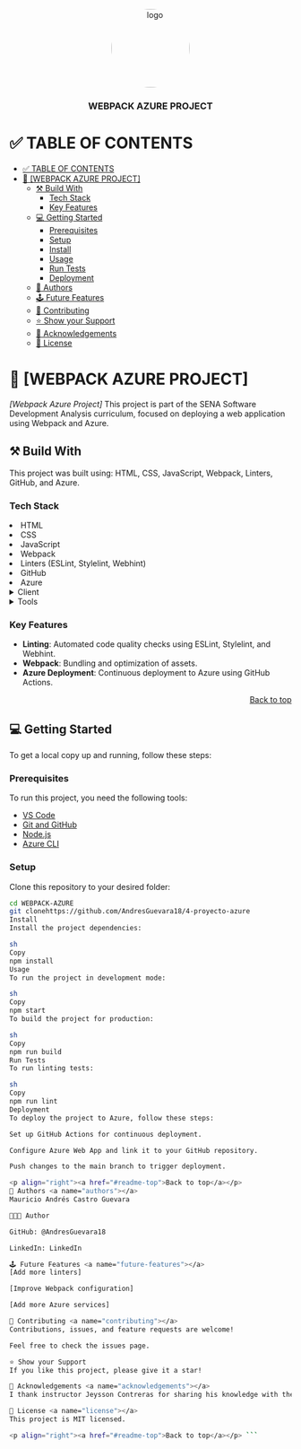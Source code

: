 <a name="readme-top"></a>

<div align="center">

<img src="logo.png" alt="logo" width="140" height="auto" style="border-radius:50%" />
<br/>
<h3><b>WEBPACK AZURE PROJECT</b></h3>

</div>

# ✅ TABLE OF CONTENTS
- [✅ TABLE OF CONTENTS](#-table-of-contents)
- [📖 [WEBPACK AZURE PROJECT]](#-webpack-azure-project)
  - [⚒️ Build With ](#️-build-with-)
    - [Tech Stack ](#tech-stack-)
    - [Key Features ](#key-features-)
  - [💻 Getting Started ](#-getting-started-)
    - [Prerequisites](#prerequisites)
    - [Setup](#setup)
    - [Install](#install)
    - [Usage](#usage)
    - [Run Tests](#run-tests)
    - [Deployment](#deployment)
  - [👥 Authors ](#-authors-)
  - [🕹️ Future Features ](#️-future-features-)
  - [🤝 Contributing ](#-contributing-)
  - [⭐ Show your Support](#-show-your-support)
  - [👏 Acknowledgements ](#-acknowledgements-)
  - [📃 License ](#-license-)

# 📖 [WEBPACK AZURE PROJECT]<a name="about-project"></a>

*[Webpack Azure Project]* This project is part of the SENA Software Development Analysis curriculum, focused on deploying a web application using Webpack and Azure.

## ⚒️ Build With <a name="built-with"></a>

<p>
This project was built using:
HTML, CSS, JavaScript, Webpack, Linters, GitHub, and Azure.
</p>

### Tech Stack <a name="tech-stack"></a>

<li> HTML </li>
<li> CSS </li>
<li> JavaScript </li>
<li> Webpack </li>
<li> Linters (ESLint, Stylelint, Webhint) </li>
<li> GitHub </li>
<li> Azure </li>

<details>
<summary> Client </summary>
    <ul>
    <li><a href="https://developer.mozilla.org/es/docs/Web/HTML">HTML</a></li>
    <li><a href="https://developer.mozilla.org/es/docs/Web/CSS">CSS</a></li>
    <li><a href="https://developer.mozilla.org/es/docs/Web/JavaScript">JavaScript</a></li>
    </ul>
</details>

<details>
<summary>Tools</summary>
<ul>
<li><a href="https://webpack.js.org/">Webpack</a></li>
<li><a href="https://eslint.org/">ESLint</a></li>
<li><a href="https://stylelint.io/">Stylelint</a></li>
<li><a href="https://webhint.io/">Webhint</a></li>
</ul>
</details>

### Key Features <a name="key-features"></a>

- **Linting**: Automated code quality checks using ESLint, Stylelint, and Webhint.
- **Webpack**: Bundling and optimization of assets.
- **Azure Deployment**: Continuous deployment to Azure using GitHub Actions.

<p align="right"><a href="#readme-top">Back to top</a></p>

## 💻 Getting Started <a name="getting-started"></a>

To get a local copy up and running, follow these steps:

### Prerequisites

To run this project, you need the following tools:

- [VS Code](https://code.visualstudio.com/)
- [Git and GitHub](https://github.com/)
- [Node.js](https://nodejs.org/)
- [Azure CLI](https://learn.microsoft.com/en-us/cli/azure/)

### Setup

Clone this repository to your desired folder:

```sh
cd WEBPACK-AZURE
git clonehttps://github.com/AndresGuevara18/4-proyecto-azure
Install
Install the project dependencies:

sh
Copy
npm install
Usage
To run the project in development mode:

sh
Copy
npm start
To build the project for production:

sh
Copy
npm run build
Run Tests
To run linting tests:

sh
Copy
npm run lint
Deployment
To deploy the project to Azure, follow these steps:

Set up GitHub Actions for continuous deployment.

Configure Azure Web App and link it to your GitHub repository.

Push changes to the main branch to trigger deployment.

<p align="right"><a href="#readme-top">Back to top</a></p>
👥 Authors <a name="authors"></a>
Mauricio Andrés Castro Guevara

🧑🏻‍💻 Author

GitHub: @AndresGuevara18

LinkedIn: LinkedIn

🕹️ Future Features <a name="future-features"></a>
[Add more linters]

[Improve Webpack configuration]

[Add more Azure services]

🤝 Contributing <a name="contributing"></a>
Contributions, issues, and feature requests are welcome!

Feel free to check the issues page.

⭐ Show your Support
If you like this project, please give it a star!

👏 Acknowledgements <a name="acknowledgements"></a>
I thank instructor Jeysson Contreras for sharing his knowledge with the trainees.

📃 License <a name="license"></a>
This project is MIT licensed.

<p align="right"><a href="#readme-top">Back to top</a></p> ```
